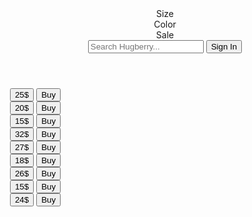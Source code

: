 <!DOCTYPE html>
<html lang="en">
<head>
    <meta charset="UTF-8">
    <meta name="viewport" content="width=device-width, initial-scale=1.0">
     <script src="https://cdn.jsdelivr.net/npm/@tailwindcss/browser@4"></script>
    <title>Document</title>
</head>
<body class="bg-gray-100 text-black flex flex-col items-center p-4 text-xl ">
    <a href="index.html">
            <img src="https://sdmntpraustraliaeast.oaiusercontent.com/files/00000000-0c14-61fa-a2c4-e661864aa53e/raw?se=2025-09-29T03%3A43%3A11Z&sp=r&sv=2024-08-04&sr=b&scid=72054e6a-58ec-59b6-9e2b-5b75d766e74e&skoid=1e4bb9ed-6bb5-424a-a3aa-79f21566e722&sktid=a48cca56-e6da-484e-a814-9c849652bcb3&skt=2025-09-28T22%3A48%3A37Z&ske=2025-09-29T22%3A48%3A37Z&sks=b&skv=2024-08-04&sig=AqMBrrlLftbQASgplWOwwWt41RiOTpU3BzVC9zVb5Rg%3D" alt="" class="h-20 w-20">
    </a>
     <header class="bg-gray-100 ">
    <div class="flex items-center justify-between px-10 py-6">
      <div class="flex gap-8 text-lg font-medium m-9">
        <div class="cursor-pointer hover:text-gray-600">Size</div>
        <div class="cursor-pointer hover:text-gray-600">Color</div>
        <div class="cursor-pointer hover:text-gray-600">Sale</div>
      </div>
      <div class="flex items-center gap-6">
        <input type="search" placeholder="Search Hugberry..."  class="px-4 py-2 rounded-md bg-white text-black placeholder-gray-400">
        <button class="bg-red-500 hover:bg-gray-400 px-6 py-2 rounded-full font-bold">Sign In</button>
        </header>
        <div class="grid sm:grid-cols-2 gap-4 md:grid-cols-3 xs:grid-cols-1 mt-4">
            <div class="bg-white p-4  rounded-md flex flex-col items-center hover:scale-105 transition-transfrom">
                <img src="https://i.pinimg.com/1200x/c4/12/38/c41238dc82d332f4f1514216c135f59b.jpg" alt="" class="rounded-md h-80 w-100" >
                <button class=" text-gray-600">25$</button>
                <a href="lga1.html">
                    <button class="bg-red-500 text-white h-8 w-12 rounded-md hover:bg-gray-400">Buy</button>
                </a>
            </div>
            <div class="bg-white p-4  rounded-md flex flex-col items-center hover:scale-105 transition-transfrom">
                <img src="https://i.pinimg.com/736x/52/81/9b/52819b56718fb156622419872be51f84.jpg" alt="" class="rounded-md h-80 w-100" >
                <button class=" text-gray-600">20$</button>
                 <a href="lga2.html">
                    <button class="bg-red-500 text-white h-8 w-12 rounded-md hover:bg-gray-400">Buy</button>
                </a>
            </div>
            <div class="bg-white p-4  rounded-md flex flex-col items-center hover:scale-105 transition-transfrom">
                <img src="https://i.pinimg.com/736x/a9/43/16/a94316e1a5acdd6fdbbfe979eb7e210c.jpg" alt="" class="rounded-md h-80 w-100" >
                <button class=" text-gray-600">15$</button>
                 <a href="lga3.html">
                    <button class="bg-red-500 text-white h-8 w-12 rounded-md hover:bg-gray-400">Buy</button>
                </a>
            </div>
            <div class="bg-white p-4  rounded-md flex flex-col items-center hover:scale-105 transition-transfrom">
                <img src="https://i.pinimg.com/1200x/95/60/ab/9560abf530d0a9d7dc9c471f762f4763.jpg" alt="" class="rounded-md h-80 w-100" >
                <button class=" text-gray-600">32$</button>
                 <a href="lga4.html">
                    <button class="bg-red-500 text-white h-8 w-12 rounded-md hover:bg-gray-400">Buy</button>
                </a>
            </div>
            <div class="bg-white p-4  rounded-md flex flex-col items-center hover:scale-105 transition-transfrom">
                <img src="https://i.pinimg.com/736x/4f/0b/bc/4f0bbcb70bcc9d7d56ceb4734994ae48.jpg" alt="" class="rounded-md h-80 w-100" >
                <button class=" text-gray-600">27$</button>
                 <a href="lga5.html">
                    <button class="bg-red-500 text-white h-8 w-12 rounded-md hover:bg-gray-400">Buy</button>
                </a>
            </div>
            <div class="bg-white p-4  rounded-md flex flex-col items-center hover:scale-105 transition-transfrom">
                <img src="https://i.pinimg.com/736x/b6/1a/c4/b61ac4667ce53041bba3e89a7259b6b8.jpg" alt="" class="rounded-md h-80 w-100" >
                <button class=" text-gray-600">18$</button>
                 <a href="lga6.html">
                    <button class="bg-red-500 text-white h-8 w-12 rounded-md hover:bg-gray-400">Buy</button>
                </a>
            </div>
            <div class="bg-white p-4  rounded-md flex flex-col items-center hover:scale-105 transition-transfrom">
                <img src="https://i.pinimg.com/736x/43/26/9b/43269b3dfe3ce494cad3ea03d7bf9525.jpg" alt="" class="rounded-md h-80 w-100" >
                <button class=" text-gray-600">26$</button>
                 <a href="lga7.html">
                    <button class="bg-red-500 text-white h-8 w-12 rounded-md hover:bg-gray-400">Buy</button>
                </a>
            </div>
            <div class="bg-white p-4  rounded-md flex flex-col items-center hover:scale-105 transition-transfrom">
                <img src="https://i.pinimg.com/1200x/95/75/9e/95759e9c68a0f2ed56f3848a756295aa.jpg" alt="" class="rounded-md h-80 w-100" >
                <button class=" text-gray-600">15$</button>
                 <a href="lga8.html">
                    <button class="bg-red-500 text-white h-8 w-12 rounded-md hover:bg-gray-400">Buy</button>
                </a>
            </div>
            <div class="bg-white p-4  rounded-md flex flex-col items-center hover:scale-105 transition-transfrom">
                <img src="https://i.pinimg.com/736x/68/f0/b2/68f0b24f2a1371a83808712ea9c977cb.jpg" alt="" class="rounded-md h-80 w-100" >
                <button class=" text-gray-600">24$</button>
                 <a href="lga9.html">
                    <button class="bg-red-500 text-white h-8 w-12 rounded-md hover:bg-gray-400">Buy</button>
                </a>
            </div>
        </div>
</body>
</html>
